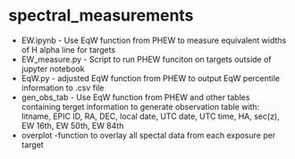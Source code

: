 # spectral_measurements

- EW.ipynb - Use EqW function from PHEW to measure equivalent widths of H alpha line for targets
- EW_measure.py - Script to run PHEW funciton on targets outside of jupyter notebook
- EqW.py - adjusted EqW function from PHEW to output EqW percentile information to .csv file
- gen_obs_tab - Use EqW function from PHEW and other tables containing terget information to generate observation table with: litname, EPIC ID, RA, DEC, local date, UTC date, UTC time, HA, sec(z), EW 16th, EW 50th, EW 84th
- overplot -function to overlay all spectal data from each exposure per target
